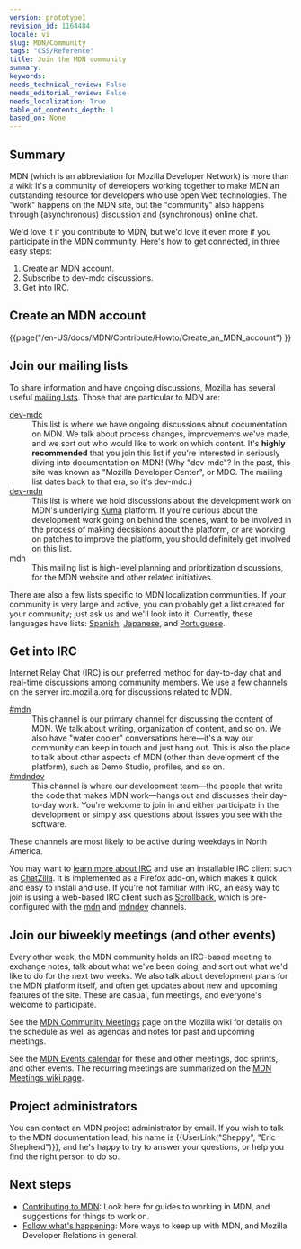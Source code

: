 ```yaml
---
version: prototype1
revision_id: 1164484
locale: vi
slug: MDN/Community
tags: "CSS/Reference"
title: Join the MDN community
summary: 
keywords: 
needs_technical_review: False
needs_editorial_review: False
needs_localization: True
table_of_contents_depth: 1
based_on: None
---
```

<h2 id="Summary">Summary</h2>

<div class="summary">
<p>MDN (which is an abbreviation for Mozilla Developer Network) is more than a wiki: It's a community of developers working together to make MDN an outstanding resource for developers who use open Web technologies. The "work" happens on the MDN site, but the "community" also happens through (asynchronous) discussion and (synchronous) online chat.</p>
</div>

<p>We'd love it if you contribute to MDN, but we'd love it even more if you participate in the MDN community. Here's how to get connected, in three easy steps:</p>

<ol>
 <li>Create an MDN account.</li>
 <li>Subscribe to dev-mdc discussions.</li>
 <li>Get into IRC.</li>
</ol>

<h2 id="Create_an_MDN_account">Create an MDN account</h2>

<p>{{page("/en-US/docs/MDN/Contribute/Howto/Create_an_MDN_account") }}</p>

<h2 id="Join_our_mailing_lists">Join our mailing lists</h2>

<p>To share information and have ongoing discussions, Mozilla has several useful <a href="https://lists.mozilla.org/listinfo">mailing lists</a>. Those that are particular to MDN are:</p>

<dl>
 <dt><a href="https://lists.mozilla.org/listinfo/dev-mdc">dev-mdc</a></dt>
 <dd>This list is where we have ongoing discussions about documentation on MDN. We talk about process changes, improvements we've made, and we sort out who would like to work on which content. It's <strong>highly recommended</strong> that you join this list if you're interested in seriously diving into documentation on MDN! (Why "dev-mdc"? In the past, this site was known as "Mozilla Developer Center", or MDC. The mailing list dates back to that era, so it's dev-mdc.)</dd>
 <dt><a href="https://lists.mozilla.org/listinfo/dev-mdn">dev-mdn</a></dt>
 <dd>This list is where we hold discussions about the development work on MDN's underlying <a href="/en-US/docs/Project:MDN/Kuma">Kuma</a> platform. If you're curious about the development work going on behind the scenes, want to be involved in the process of making decsisions about the platform, or are working on patches to improve the platform, you should definitely get involved on this list.</dd>
 <dt><a href="https://lists.mozilla.org/listinfo/mdn">mdn</a></dt>
 <dd>This mailing list is high-level planning and prioritization discussions, for the MDN website and other related initiatives.</dd>
</dl>

<p>There are also a few lists specific to MDN localization communities. If your community is very large and active, you can probably get a list created for your community; just ask us and we'll look into it. Currently, these languages have lists: <a href="https://lists.mozilla.org/listinfo/dev-mdc-es">Spanish</a>, <a href="https://groups.google.com/forum/#!forum/mozilla-translations-ja">Japanese</a>, and <a href="https://lists.mozilla.org/listinfo/dev-mdc-pt">Portuguese</a>.</p>

<h2 id="Get_into_IRC">Get into IRC</h2>

<p>Internet Relay Chat (IRC) is our preferred method for day-to-day chat and real-time discussions among community members. We use a few channels on the server irc.mozilla.org for discussions related to MDN.</p>

<dl>
 <dt><a href="irc://irc.mozilla.org/mdn" title="irc://irc.mozilla.org/mdn">#mdn</a></dt>
 <dd>This channel is our primary channel for discussing the content of MDN. We talk about writing, organization of content, and so on. We also have "water cooler" conversations here—it's a way our community can keep in touch and just hang out. This is also the place to talk about other aspects of MDN (other than development of the platform), such as Demo Studio, profiles, and so on.</dd>
 <dt><a href="irc://irc.mozilla.org/mdndev" title="irc://irc.mozilla.org/mdndev">#mdndev</a></dt>
 <dd>This channel is where our development team—the people that write the code that makes MDN work—hangs out and discusses their day-to-day work. You're welcome to join in and either participate in the development or simply ask questions about issues you see with the software.</dd>
</dl>

<p>These channels are most likely to be active during weekdays in North America.</p>

<p>You may want to <a href="http://wiki.mozilla.org/IRC" title="http://wiki.mozilla.org/IRC">learn more about IRC</a> and use an installable IRC client such as <a href="https://addons.mozilla.org/en-US/firefox/addon/chatzilla/" title="https://addons.mozilla.org/en-US/firefox/addon/chatzilla/">ChatZilla</a>. It is implemented as a Firefox add-on, which makes it quick and easy to install and use.&nbsp;If you're not familiar with IRC, an easy way to join is using a web-based IRC client such as&nbsp;<a href="http://web.scrollback.io/" target="_blank">Scrollback</a>, which is&nbsp;pre-configured with the&nbsp;<a href="http://scrollback.io/mozdn/" target="_blank">mdn</a>&nbsp;and&nbsp;<a href="http://scrollback.io/mdndev/" target="_blank">mdndev</a>&nbsp;channels.</p>

<h2 id="Join_our_biweekly_meetings_(and_other_events)">Join our biweekly meetings (and other events)</h2>

<p>Every other week, the MDN community holds an IRC-based meeting to exchange notes, talk about what we've been doing, and sort out what we'd like to do for the next two weeks. We also talk about development plans for the MDN platform itself, and often get updates about new and upcoming features of the site. These are casual, fun meetings, and everyone's welcome to participate.</p>

<p>See the <a href="https://wiki.mozilla.org/MDN/Meetings/Community" title="https://wiki.mozilla.org/MDN/Community_meetings">MDN Community Meetings</a> page on the Mozilla wiki for details on the schedule as well as agendas and notes for past and upcoming meetings.</p>

<p>See the <a href="https://www.google.com/calendar/embed?src=mozilla.com_2d35383434313235392d323530%40resource.calendar.google.com">MDN Events calendar</a> for these and other meetings, doc sprints, and other events. The recurring meetings are summarized on the <a href="https://wiki.mozilla.org/MDN/Meetings">MDN Meetings wiki page</a>.</p>

<h2 id="Project_administrators">Project administrators</h2>

<p>You can contact an MDN project administrator by email. If you wish to talk to the MDN documentation lead, his name is {{UserLink("Sheppy", "Eric Shepherd")}}, and he's happy to try to answer your questions, or help you find the right person to do so.</p>

<h2 id="Next_steps">Next steps</h2>

<ul>
 <li><a href="/en-US/docs/MDN/Contribute" title="/en-US/docs/Project:MDN/Contributing">Contributing to MDN</a>: Look here for guides to working in MDN, and suggestions for things to work on.</li>
 <li><a href="/en-US/docs/Project:MDN/Contributing/Follow_what_s_happening" title="/en-US/docs/Project:MDN/Contributing/Follow_what_s_happening">Follow what's happening</a>: More ways to keep up with MDN, and Mozilla Developer Relations in general.</li>
</ul>

